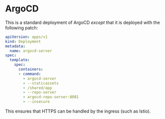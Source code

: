 # ArgoCD

This is a standard deployment of ArgoCD _except_ that it is deployed with the following patch:

```yaml
apiVersion: apps/v1
kind: Deployment
metadata:
  name: argocd-server
spec:
  template:
    spec:
      containers:
      - command:
        - argocd-server
        - --staticassets
        - /shared/app
        - --repo-server
        - argocd-repo-server:8081
        - --insecure
```

This ensures that HTTPS can be handled by the ingress (such as Istio).